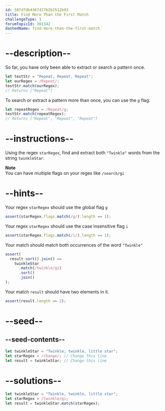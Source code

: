 ```yaml
---
id: 587d7db4367417b2b2512b93
title: Find More Than the First Match
challengeType: 1
forumTopicId: 301342
dashedName: find-more-than-the-first-match
---
```


# --description--

So far, you have only been able to extract or search a pattern once.

```js
let testStr = "Repeat, Repeat, Repeat";
let ourRegex = /Repeat/;
testStr.match(ourRegex);
// Returns ["Repeat"]
```

To search or extract a pattern more than once, you can use the `g` flag.

```js
let repeatRegex = /Repeat/g;
testStr.match(repeatRegex);
// Returns ["Repeat", "Repeat", "Repeat"]
```

# --instructions--

Using the regex `starRegex`, find and extract both `"Twinkle"` words from the string `twinkleStar`.

**Note**  
You can have multiple flags on your regex like `/search/gi`

# --hints--

Your regex `starRegex` should use the global flag `g`

```js
assert(starRegex.flags.match(/g/).length == 1);
```

Your regex `starRegex` should use the case insensitive flag `i`

```js
assert(starRegex.flags.match(/i/).length == 1);
```

Your match should match both occurrences of the word `"Twinkle"`

```js
assert(
  result.sort().join() ==
    twinkleStar
      .match(/twinkle/gi)
      .sort()
      .join()
);
```

Your match `result` should have two elements in it.

```js
assert(result.length == 2);
```

# --seed--

## --seed-contents--

```js
let twinkleStar = "Twinkle, twinkle, little star";
let starRegex = /change/; // Change this line
let result = twinkleStar; // Change this line
```

# --solutions--

```js
let twinkleStar = "Twinkle, twinkle, little star";
let starRegex = /twinkle/gi;
let result = twinkleStar.match(starRegex);
```